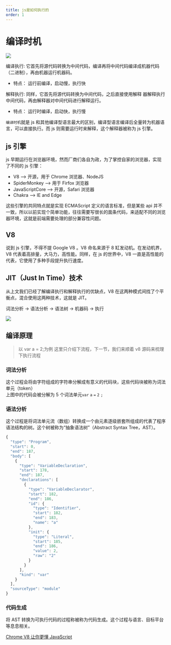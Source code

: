 ```yaml
---
title: js是如何执行的
order: 1
---
```


# 编译时机

![](https://tva1.sinaimg.cn/large/008eGmZEly1gppfwip6vwj30kc0eedh7.jpg)

编译执行: 它首先将源代码转换为中间代码，编译再将中间代码编译成机器代码（二进制），再由机器运行机器码。

- 特点： 运行前编译，启动慢，执行快

解释执行: 同样，它首先将源代码转换为中间代码，之后直接使用解释
器解释执行中间代码，再由解释器对中间代码进行解释运行。

- 特点： 运行时编译，启动快，执行慢

`编译时机`就是 js 和其他编译型语言最大的区别，编译型语言编译后全量转为机器语言，可以直接执行。而 js 则需要运行时来解释，这个解释器被称为 js 引擎。

## js 引擎

js 早期运行在浏览器环境，然而厂商们各自为政，为了掌控自家的浏览器，实现了不同的 js 引擎：

- V8 --> 开源，用于 Chrome 浏览器、NodeJS
- SpiderMonkey --> 用于 Firfox 浏览器
- JavaScriptCore --> 开源，Safari 浏览器
- Chakra --> IE and Edge

这些引擎的共同特点就是实现 ECMAScript 定义的语言标准，但是某些 api 并不一致，所以以前实现个简单功能，往往需要写很长的面条代码，来适配不同的浏览器环境，这就是前端需要处理的部分兼容性问题。

## V8

说到 js 引擎，不得不提 Google V8 。V8 命名来源于 8 缸发动机。在发动机界，V8 代表着高排量，大马力，高性能。同样，在 js 的世界中，V8 一直是高性能的代表，它使用了多种手段提升执行速度。

## JIT（Just In Time）技术

从上文我们已经了解编译执行和解释执行的优缺点，V8 在这两种模式间找了个平衡点，混合使用这两种技术，这就是 JIT。

词法分析 -> 语法分析 -> 语法树 -> 机器码 -> 执行

![](https://tva1.sinaimg.cn/large/008eGmZEly1gpl9g9r7jyj30iu0a30tv.jpg)

## 编译原理

> 以 var a = 2;为例
> 这里只介绍下流程，下一节，我们来顺着 v8 源码来梳理下执行流程

### 词法分析

这个过程会将由字符组成的字符串分解成有意义的代码块，这些代码块被称为词法单元（token）  
上图中的代码会被分解为 5 个词法单元`var` `a` `=` `2` `;`

### 语法分析

这个过程是将词法单元流（数组）转换成一个由元素逐级嵌套所组成的代表了程序语法结构的树。这个树被称为“抽象语法树”（Abstract Syntax Tree，AST）。

```js
{
  "type": "Program",
  "start": 0,
  "end": 187,
  "body": [
    {
      "type": "VariableDeclaration",
      "start": 178,
      "end": 187,
      "declarations": [
        {
          "type": "VariableDeclarator",
          "start": 182,
          "end": 186,
          "id": {
            "type": "Identifier",
            "start": 182,
            "end": 183,
            "name": "a"
          },
          "init": {
            "type": "Literal",
            "start": 185,
            "end": 186,
            "value": 2,
            "raw": "2"
          }
        }
      ],
      "kind": "var"
    }
  ],
  "sourceType": "module"
}
```

### 代码生成

将 AST 转换为可执行代码的过程称被称为代码生成。这个过程与语言、目标平台等息息相关。

[Chrome V8 让你更懂 JavaScript](https://segmentfault.com/a/1190000037435824)
